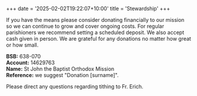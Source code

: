 +++
date = '2025-02-02T19:22:07+10:00'
title = 'Stewardship'
+++

If you have the means please consider donating financially to our mission so we can continue to grow and cover ongoing costs. For regular parishioners we recommend setting a scheduled deposit. We also accept cash given in person. We are grateful for any donations no matter how great or how small. 

**BSB:** 638-070\
**Account:** 14629763\
**Name:** St John the Baptist Orthodox Mission\
**Reference:** we suggest "Donation [surname]".

Please direct any questions regarding tithing to Fr. Erich. 
